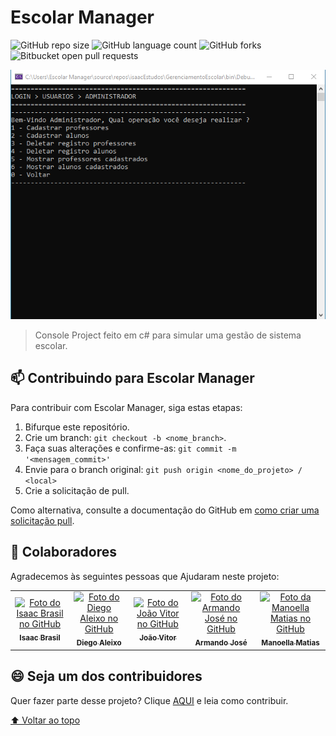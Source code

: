 # Escolar Manager

<!---Esses são exemplos. Veja https://shields.io para outras pessoas ou para personalizar este conjunto de escudos. Você pode querer incluir dependências, status do projeto e informações de licença aqui--->

![GitHub repo size](https://img.shields.io/github/repo-size/Isaac-Brasil-EM/Escolar-manager?style=for-the-badge)
![GitHub language count](https://img.shields.io/github/languages/count/Isaac-Brasil-EM/Escolar-manager?style=for-the-badge)
![GitHub forks](https://img.shields.io/github/forks/Isaac-Brasil-EM/Escolar-manager?style=for-the-badge)
![Bitbucket open pull requests](https://img.shields.io/bitbucket/pr-raw/Isaac-Brasil-EM/Escolar-manager?style=for-the-badge)

<img src="escolar-manager-console.png" alt="exemplo imagem">

> Console Project feito em c# para simular uma gestão de sistema escolar.

## 📫 Contribuindo para Escolar Manager
<!---Se o seu README for longo ou se você tiver algum processo ou etapas específicas que deseja que os contribuidores sigam, considere a criação de um arquivo CONTRIBUTING.md separado--->
Para contribuir com Escolar Manager, siga estas etapas:

1. Bifurque este repositório.
2. Crie um branch: `git checkout -b <nome_branch>`.
3. Faça suas alterações e confirme-as: `git commit -m '<mensagem_commit>'`
4. Envie para o branch original: `git push origin <nome_do_projeto> / <local>`
5. Crie a solicitação de pull.

Como alternativa, consulte a documentação do GitHub em [como criar uma solicitação pull](https://help.github.com/en/github/collaborating-with-issues-and-pull-requests/creating-a-pull-request).

## 🤝 Colaboradores

Agradecemos às seguintes pessoas que Ajudaram neste projeto:

<table>
  <tr>
    <td align="center">
      <a href="https://github.com/Isaac-Brasil-EM">
        <img src="https://avatars.githubusercontent.com/u/114941431?v=4" width="100px;" alt="Foto do Isaac Brasil no GitHub"/><br>
        <sub>
          <b>Isaac Brasil</b>
        </sub>
      </a>
    </td>
     <td align="center">
      <a href="https://github.com/Diego-Aleixo-EM">
        <img src="https://avatars.githubusercontent.com/u/54810655?v=4" width="100px;" alt="Foto do Diego Aleixo no GitHub"/><br>
        <sub>
          <b>Diego Aleixo</b>
        </sub>
      </a>
    </td>
     <td align="center">
      <a href="https://github.com/Joao-Rezende-EM">
        <img src="https://avatars.githubusercontent.com/u/88397690?v=4" width="100px;" alt="Foto do João Vitor no GitHub"/><br>
        <sub>
          <b>João Vitor</b>
        </sub>
      </a>
    </td>
    <td align="center">
      <a href="https://github.com/armandoj-oliveira">
        <img src="https://avatars.githubusercontent.com/u/90426365?v=4" width="100px;" alt="Foto do Armando José no GitHub"/><br>
        <sub>
          <b>Armando José</b>
        </sub>
      </a>
    </td>
    <td align="center">
      <a href="https://github.com/Manoella-Matias-EM">
        <img src="https://avatars.githubusercontent.com/u/114941466?v=4" width="100px;" alt="Foto da Manoella Matias no GitHub"/><br>
        <sub>
          <b>Manoella Matias</b>
        </sub>
      </a>
    </td>
  </tr>
</table>


## 😄 Seja um dos contribuidores<br>

Quer fazer parte desse projeto? Clique [AQUI](CONTRIBUTING.md) e leia como contribuir.

[⬆ Voltar ao topo](#escolar-manager)<br>
